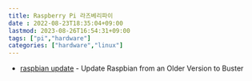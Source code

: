 ```yaml
---
title: Raspberry Pi 라즈베리파이
date : 2022-08-23T18:35:04+09:00
lastmod: 2023-08-26T16:54:31+09:00
tags: ["pi","hardware"]
categories: ["hardware","linux"]
---
```


- [raspbian update](raspbian-update) - Update Raspbian from an Older Version to Buster

